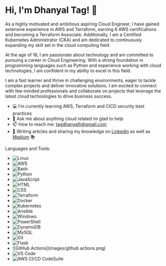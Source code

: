 # Hi, I'm Dhanyal Tag! 👋

As a highly motivated and ambitious aspiring Cloud Engineer, I have gained extensive experience in AWS and Terraform, earning 6 AWS certifications and becoming a Terraform Associate. Additionally, I am a Certified Kubernetes Administrator (CKA) and am dedicated to continuously expanding my skill set in the cloud computing field.

At the age of 16, I am passionate about technology and am committed to pursuing a career in Cloud Engineering. With a strong foundation in programming languages such as Python and experience working with cloud technologies, I am confident in my ability to excel in this field.

I am a fast learner and thrive in challenging environments, eager to tackle complex projects and deliver innovative solutions. I am excited to connect with like-minded professionals and collaborate on projects that leverage the latest cloud technologies to drive business success.

- 💻 I’m currently learning AWS, Terraform and CICD security best practices
- 💬 Ask me about anything cloud related im glad to help
- 📫 How to reach me: tagdhanyalh@gmail.com
- 📝 Writing articles and sharing my knowledge on [Linkedin](https://www.linkedin.com/in/dhanyal-tag-a17742268/) as well as [Medium](https://medium.com/) 📚

 

Languages and Tools:
- ![Linux](images/linux.png) 
- ![AWS](images/aws.png) 
- ![Bash](images/bash.png) 
- ![Python](images/python.png) 
- ![JavaScript](images/javascript.png) 
- ![HTML](images/html.png) 
- ![CSS](images/css.png) 
- ![Terraform](images/terraform.png) 
- ![Docker](images/docker.png) 
- ![Kubernetes](images/kubernetes.png) 
- ![Ansible](images/ansible.png) 
- ![Windows](images/windows.png) 
- ![PowerShell](images/powershell.png) 
- ![DynamoDB](images/dynamodb.png) 
- ![MySQL](images/mysql.png) 
- ![Git](images/git.png) 
- ![Flask](images/flask.png) 
- ![GitHub Actions](images/github actions.png) 
- ![VS Code](images/vscode.png) 
- ![AWS CI/CD CodeSuite](images/codepipeline.png) 

